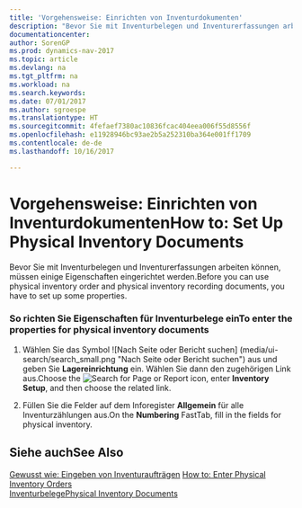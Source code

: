 ```yaml
---
title: 'Vorgehensweise: Einrichten von Inventurdokumenten'
description: "Bevor Sie mit Inventurbelegen und Inventurerfassungen arbeiten können, müssen einige Eigenschaften eingerichtet werden."
documentationcenter: 
author: SorenGP
ms.prod: dynamics-nav-2017
ms.topic: article
ms.devlang: na
ms.tgt_pltfrm: na
ms.workload: na
ms.search.keywords: 
ms.date: 07/01/2017
ms.author: sgroespe
ms.translationtype: HT
ms.sourcegitcommit: 4fefaef7380ac10836fcac404eea006f55d8556f
ms.openlocfilehash: e11928946bc93ae2b5a252310ba364e001ff1709
ms.contentlocale: de-de
ms.lasthandoff: 10/16/2017

---
```

# <a name="how-to-set-up-physical-inventory-documents"></a><span data-ttu-id="d1d15-103">Vorgehensweise: Einrichten von Inventurdokumenten</span><span class="sxs-lookup"><span data-stu-id="d1d15-103">How to: Set Up Physical Inventory Documents</span></span>
<span data-ttu-id="d1d15-104">Bevor Sie mit Inventurbelegen und Inventurerfassungen arbeiten können, müssen einige Eigenschaften eingerichtet werden.</span><span class="sxs-lookup"><span data-stu-id="d1d15-104">Before you can use physical inventory order and physical inventory recording documents, you have to set up some properties.</span></span>  
  
### <a name="to-enter-the-properties-for-physical-inventory-documents"></a><span data-ttu-id="d1d15-105">So richten Sie Eigenschaften für Inventurbelege ein</span><span class="sxs-lookup"><span data-stu-id="d1d15-105">To enter the properties for physical inventory documents</span></span>  
  
1.  <span data-ttu-id="d1d15-106">Wählen Sie das Symbol ![Nach Seite oder Bericht suchen] (media/ui-search/search_small.png "Nach Seite oder Bericht suchen") aus und geben Sie **Lagereinrichtung** ein. Wählen Sie dann den zugehörigen Link aus.</span><span class="sxs-lookup"><span data-stu-id="d1d15-106">Choose the ![Search for Page or Report](media/ui-search/search_small.png "Search for Page or Report icon") icon, enter **Inventory Setup**, and then choose the related link.</span></span>  
  
2.  <span data-ttu-id="d1d15-107">Füllen Sie die Felder auf dem Inforegister **Allgemein** für alle Inventurzählungen aus.</span><span class="sxs-lookup"><span data-stu-id="d1d15-107">On the **Numbering** FastTab, fill in the fields for physical inventory.</span></span>  
  
## <a name="see-also"></a><span data-ttu-id="d1d15-108">Siehe auch</span><span class="sxs-lookup"><span data-stu-id="d1d15-108">See Also</span></span>  
 <span data-ttu-id="d1d15-109">[Gewusst wie: Eingeben von Inventuraufträgen](how-to-enter-physical-inventory-orders.md) </span><span class="sxs-lookup"><span data-stu-id="d1d15-109">[How to: Enter Physical Inventory Orders](how-to-enter-physical-inventory-orders.md) </span></span>  
 [<span data-ttu-id="d1d15-110">Inventurbelege</span><span class="sxs-lookup"><span data-stu-id="d1d15-110">Physical Inventory Documents</span></span>](physical-inventory-documents.md)

